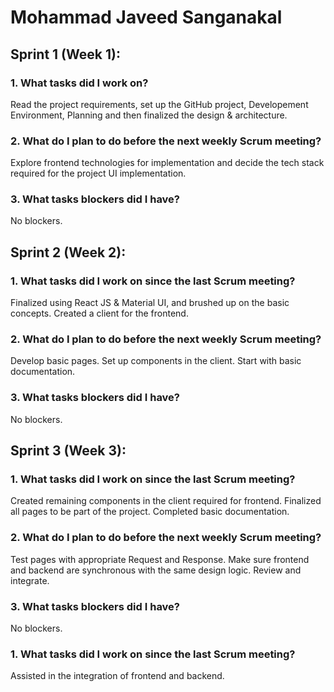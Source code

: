 # Mohammad Javeed Sanganakal

## Sprint 1 (Week 1):

### 1. What tasks did I work on?

Read the project requirements, set up the GitHub project, Developement Environment, Planning and then finalized the design & architecture.

### 2. What do I plan to do before the next weekly Scrum meeting?

Explore frontend technologies for implementation and decide the tech stack required for the project UI implementation.

### 3. What tasks blockers did I have?

No blockers.

## Sprint 2 (Week 2):

### 1. What tasks did I work on since the last Scrum meeting?

Finalized using React JS &  Material UI, and brushed up on the basic concepts. Created a client for the frontend.

### 2. What do I plan to do before the next weekly Scrum meeting?

Develop basic pages. Set up components in the client. Start with basic documentation.

### 3. What tasks blockers did I have?

No blockers.

## Sprint 3 (Week 3):

### 1. What tasks did I work on since the last Scrum meeting?

Created remaining components in the client required for frontend. Finalized all pages to be part of the project. Completed basic documentation.

### 2. What do I plan to do before the next weekly Scrum meeting?

Test pages with appropriate Request and Response. Make sure frontend and backend are synchronous with the same design logic. Review and integrate.

### 3. What tasks blockers did I have?

No blockers.

### 1. What tasks did I work on since the last Scrum meeting?

Assisted in the integration of frontend and backend.



